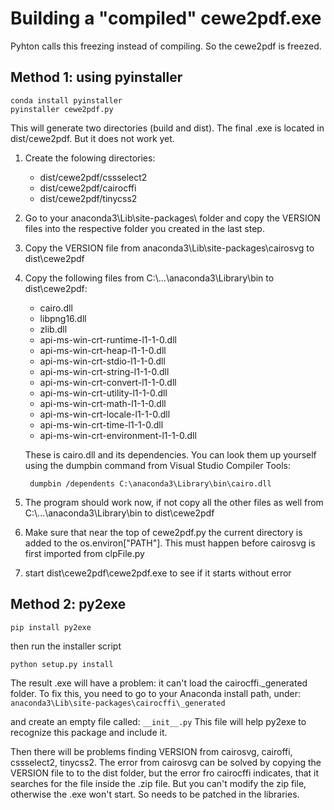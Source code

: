 # Building a "compiled" cewe2pdf.exe
Pyhton calls this freezing instead of compiling. So the cewe2pdf is freezed.

## Method 1: using pyinstaller

    conda install pyinstaller
    pyinstaller cewe2pdf.py

This will generate two directories (build and dist). The final .exe is located in dist/cewe2pdf. But it does not work yet.

1. Create the folowing directories:
    - dist/cewe2pdf/cssselect2
    - dist/cewe2pdf/cairocffi
    - dist/cewe2pdf/tinycss2

2. Go to your anaconda3\Lib\site-packages\ folder and copy the VERSION files into the respective folder you created in the last step.

3. Copy the VERSION file from anaconda3\Lib\site-packages\cairosvg to dist\cewe2pdf

4. Copy the following files from C:\\...\anaconda3\Library\bin to dist\cewe2pdf:
    - cairo.dll
    - libpng16.dll
    - zlib.dll
    - api-ms-win-crt-runtime-l1-1-0.dll 
    - api-ms-win-crt-heap-l1-1-0.dll
    - api-ms-win-crt-stdio-l1-1-0.dll
    - api-ms-win-crt-string-l1-1-0.dll
    - api-ms-win-crt-convert-l1-1-0.dll
    - api-ms-win-crt-utility-l1-1-0.dll
    - api-ms-win-crt-math-l1-1-0.dll
    - api-ms-win-crt-locale-l1-1-0.dll
    - api-ms-win-crt-time-l1-1-0.dll
    - api-ms-win-crt-environment-l1-1-0.dll
    
    These is cairo.dll and its dependencies. You can look them up yourself using the dumpbin command from Visual Studio Compiler Tools: 
    
        dumpbin /dependents C:\anaconda3\Library\bin\cairo.dll

5. The program should work now, if not copy all the other files as well from C:\\...\anaconda3\Library\bin to dist\cewe2pdf

6. Make sure that near the top of cewe2pdf.py the current directory is added to the os.environ["PATH"]. This must happen before cairosvg is first imported from clpFile.py

7. start dist\cewe2pdf\cewe2pdf.exe to see if it starts without error

## Method 2: py2exe
    pip install py2exe

then run the installer script

    python setup.py install

The result .exe will have a problem: it can't load the cairocffi._generated folder.
To fix this, you need to go to your Anaconda install path, under: `anaconda3\Lib\site-packages\cairocffi\_generated`

and create an empty file called: `__init__.py`
This file will help py2exe to recognize this package and include it.

Then there will be problems finding VERSION from cairosvg, cairoffi, cssselect2, tinycss2.
The error from cairosvg can be solved by copying the VERSION file to to the dist folder, but the error fro cairocffi indicates, that it searches for the file inside the .zip file. But you can't modify the zip file, otherwise the .exe won't start.
So needs to be patched in the libraries.